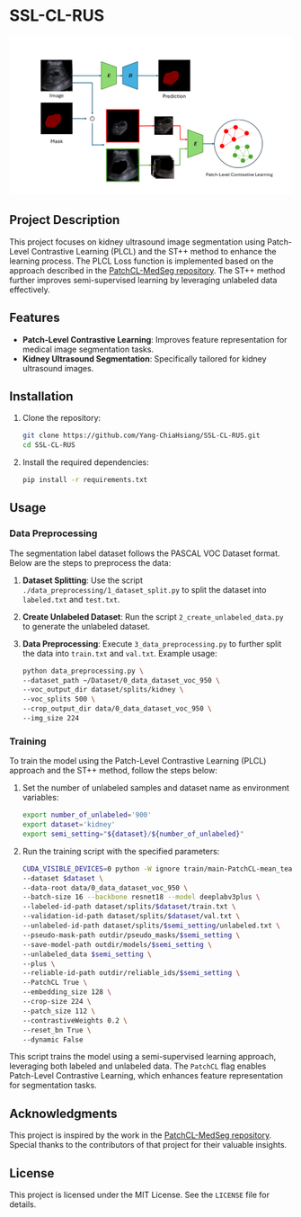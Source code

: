 # SSL-CL-RUS
![image](https://github.com/Yang-ChiaHsiang/SSL-CL-RUS/blob/main/SSL-CL-RUS%20Architecture.png)

## Project Description

This project focuses on kidney ultrasound image segmentation using Patch-Level Contrastive Learning (PLCL) and the ST++ method to enhance the learning process. The PLCL Loss function is implemented based on the approach described in the [PatchCL-MedSeg repository](https://github.com/hritam-98/PatchCL-MedSeg). The ST++ method further improves semi-supervised learning by leveraging unlabeled data effectively.

## Features

- **Patch-Level Contrastive Learning**: Improves feature representation for medical image segmentation tasks.
- **Kidney Ultrasound Segmentation**: Specifically tailored for kidney ultrasound images.

## Installation

1. Clone the repository:

   ```bash
   git clone https://github.com/Yang-ChiaHsiang/SSL-CL-RUS.git
   cd SSL-CL-RUS
   ```

2. Install the required dependencies:
   ```bash
   pip install -r requirements.txt
   ```

## Usage

### Data Preprocessing

The segmentation label dataset follows the PASCAL VOC Dataset format. Below are the steps to preprocess the data:

1. **Dataset Splitting**: Use the script `./data_preprocessing/1_dataset_split.py` to split the dataset into `labeled.txt` and `test.txt`.

2. **Create Unlabeled Dataset**: Run the script `2_create_unlabeled_data.py` to generate the unlabeled dataset.

3. **Data Preprocessing**: Execute `3_data_preprocessing.py` to further split the data into `train.txt` and `val.txt`. Example usage:

   ```bash
   python data_preprocessing.py \
   --dataset_path ~/Dataset/0_data_dataset_voc_950 \
   --voc_output_dir dataset/splits/kidney \
   --voc_splits 500 \
   --crop_output_dir data/0_data_dataset_voc_950 \
   --img_size 224
   ```

### Training

To train the model using the Patch-Level Contrastive Learning (PLCL) approach and the ST++ method, follow the steps below:

1. Set the number of unlabeled samples and dataset name as environment variables:

   ```bash
   export number_of_unlabeled='900'
   export dataset='kidney'
   export semi_setting="${dataset}/${number_of_unlabeled}"
   ```

2. Run the training script with the specified parameters:
   ```bash
   CUDA_VISIBLE_DEVICES=0 python -W ignore train/main-PatchCL-mean_teacher.py \
   --dataset $dataset \
   --data-root data/0_data_dataset_voc_950 \
   --batch-size 16 --backbone resnet18 --model deeplabv3plus \
   --labeled-id-path dataset/splits/$dataset/train.txt \
   --validation-id-path dataset/splits/$dataset/val.txt \
   --unlabeled-id-path dataset/splits/$semi_setting/unlabeled.txt \
   --pseudo-mask-path outdir/pseudo_masks/$semi_setting \
   --save-model-path outdir/models/$semi_setting \
   --unlabeled_data $semi_setting \
   --plus \
   --reliable-id-path outdir/reliable_ids/$semi_setting \
   --PatchCL True \
   --embedding_size 128 \
   --crop-size 224 \
   --patch_size 112 \
   --contrastiveWeights 0.2 \
   --reset_bn True \
   --dynamic False
   ```

This script trains the model using a semi-supervised learning approach, leveraging both labeled and unlabeled data. The `PatchCL` flag enables Patch-Level Contrastive Learning, which enhances feature representation for segmentation tasks.

## Acknowledgments

This project is inspired by the work in the [PatchCL-MedSeg repository](https://github.com/hritam-98/PatchCL-MedSeg). Special thanks to the contributors of that project for their valuable insights.

## License

This project is licensed under the MIT License. See the `LICENSE` file for details.
